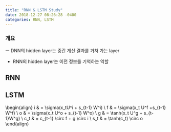 ```yaml
---
title: "RNN & LSTM Study"
date: 2018-12-27 08:26:28 -0400
categories: RNN, LSTM
---
```


### 개요

ㅡ DNN의 hidden layer는 중간 계산 결과를 거쳐 가는 layer
- RNN의 hidden layer는 이전 정보를 기억하는 역할


## RNN

## LSTM

\begin{align} 
i & = \sigma(x_tU^i + s_{t-1} W^i) \\ 
f & = \sigma(x_t U^f +s_{t-1} W^f) \\ 
o & = \sigma(x_t U^o + s_{t-1} W^o) \\ 
g & = \tanh(x_t U^g + s_{t-1}W^g) \\ 
c_t & = c_{t-1} \circ f + g \circ i \\ 
s_t & = \tanh(c_t) \circ o 
\end{align}
